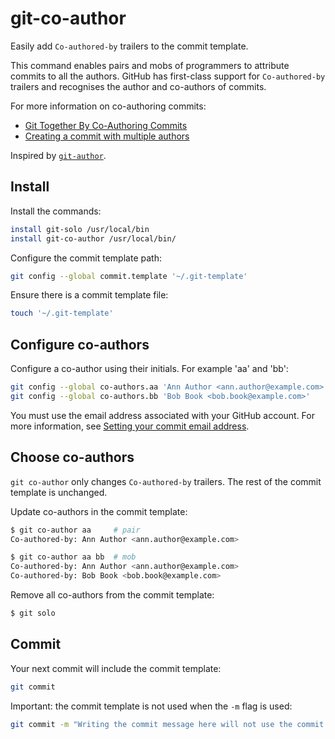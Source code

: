 # git-co-author

Easily add `Co-authored-by` trailers to the commit template.

This command enables pairs and mobs of programmers to attribute commits to all the authors. GitHub has first-class support for `Co-authored-by` trailers and recognises the author and co-authors of commits.

For more information on co-authoring commits:
- [Git Together By Co-Authoring Commits](https://github.community/t5/Support-Protips/Git-Together-By-Co-Authoring-Commits/ba-p/27480)
- [Creating a commit with multiple authors](https://help.github.com/en/github/committing-changes-to-your-project/creating-a-commit-with-multiple-authors)

Inspired by [`git-author`](https://github.com/pivotal/git-author).

## Install

Install the commands:

```bash
install git-solo /usr/local/bin
install git-co-author /usr/local/bin/
```

Configure the commit template path:

```bash
git config --global commit.template '~/.git-template'
```

Ensure there is a commit template file:

```bash
touch '~/.git-template'
```

## Configure co-authors

Configure a co-author using their initials. For example 'aa' and 'bb':

```bash
git config --global co-authors.aa 'Ann Author <ann.author@example.com>'
git config --global co-authors.bb 'Bob Book <bob.book@example.com>'
```

You must use the email address associated with your GitHub account. For more information, see [Setting your commit email address](https://help.github.com/en/github/setting-up-and-managing-your-github-user-account/setting-your-commit-email-address#setting-your-commit-email-address-on-github).

## Choose co-authors

`git co-author` only changes `Co-authored-by` trailers. The rest of the commit template is unchanged.

Update co-authors in the commit template:

```bash
$ git co-author aa     # pair
Co-authored-by: Ann Author <ann.author@example.com>

$ git co-author aa bb  # mob
Co-authored-by: Ann Author <ann.author@example.com>
Co-authored-by: Bob Book <bob.book@example.com>
```

Remove all co-authors from the commit template:

```bash
$ git solo
```

## Commit

Your next commit will include the commit template:

```bash
git commit
```

Important: the commit template is not used when the `-m` flag is used:

```bash
git commit -m "Writing the commit message here will not use the commit template"
```
